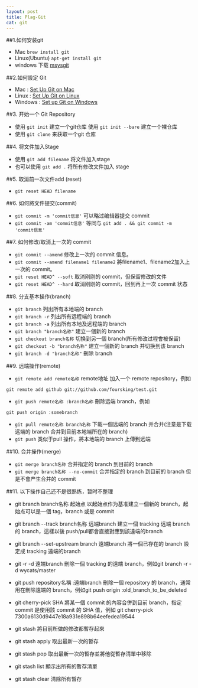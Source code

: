 ```yaml
---
layout: post
title: Plag-Git
cat: git
---
```


##1.如何安装git
* Mac `brew install git`
* Linux(Ubuntu) `apt-get install git`
* windows 下载 [msysgit](http://msysgit.github.io)


##2.如何設定 Git
* Mac : [ Set Up Git on Mac ](https://help.github.com/articles/set-up-git#platform-mac)
* Linux : [Set Up Git on Linux](https://help.github.com/articles/set-up-git#platform-linux)
* Windows : [Set up Git on Windows](https://help.github.com/articles/set-up-git#platform-windows)

##3. 开始一个 Git Repository
* 使用 `git init` 建立一个git仓库 使用 `git init --bare` 建立一个裸仓库
* 使用 `git clone` 来获取一个git	仓库

##4. 将文件加入Stage
* 使用 `git add filename` 将文件加入stage
* 也可以使用 `git add .` 将所有修改文件加入 stage

##5. 取消前一次文件add (reset)
* `git reset HEAD filename`

##6. 如何將文件提交(commit)
* `git commit -m 'commit信息'` 可以略过编辑器提交 commit
* `git commit -am 'commit信息'` 等同与 `git add . && git commit -m 'commit信息'`

##7. 如何修改/取消上一次的 commit
* `git commit --amend` 修改上一次的 commit 信息。
* `git commit --amend filename1 filename2` 將filename1、filename2加入上一次的 commit。
* `git reset HEAD^ --soft` 取消刚刚的 commit，但保留修改的文件
* `git reset HEAD^ --hard` 取消刚刚的 commit，回到再上一次 commit 状态

##8. 分支基本操作(branch)
* `git branch` 列出所有本地端的 branch
* `git branch -r` 列出所有远程端的 branch
* `git branch -a` 列出所有本地及远程端的 branch
* `git branch "branch名称"` 建立一個新的 branch
* `git checkout branch名称` 切换到另一個 branch(所有修改过程會被保留)
* `git checkout -b "branch名称"` 建立一個新的 branch 并切换到该 branch
* `git branch -d "branch名称"` 刪除 branch

##9. 远端操作(remote)
* `git remote add remote名称` remote地址 加入一个 remote repository，例如

```git
git remote add github git://github.com/foursking/test.git
```

* `git push remote名称 :branch名称` 刪除远端 branch，例如

```git
git push origin :somebranch
```
* `git pull remote名称 branch名称` 下載一個远端的 branch 并合并(注意是下载远端的 branch 合并到目前本地端所在的 branch)
* `git push`  类似于pull 操作，將本地端的 branch 上傳到远端

##10. 合并操作(merge)
* `git merge branch名称` 合并指定的 branch 到目前的 branch
* `git merge branch名称 --no-commit` 合并指定的 branch 到目前的 branch 但是不會产生合并的 commit

##11.  以下操作自己还不是很熟练，暂时不整理
* git branch branch名称 起始点 以起始点作为基准建立一個新的 branch，起始点可以是一個 tag，branch 或是 commit
* git branch --track branch名称 远端branch 建立一個 tracking 远端 branch 的 branch，這樣以後 push/pull都會直接對應到該遠端的branch
* git branch --set-upstream branch 遠端branch 將一個已存在的 branch 設定成 tracking 遠端的branch
* git -r -d 遠端branch 刪除一個 tracking 的遠端 branch，例如git branch -r -d wycats/master
* git push repository名稱 :遠端branch 刪除一個 repository 的 branch，通常用在刪除遠端的 branch，例如git push origin :old_branch_to_be_deleted

* git cherry-pick SHA 將某一個 commit 的內容合併到目前 branch，指定 commit 是使用該 commit 的 SHA 值，例如 git cherry-pick 7300a6130d9447e18a931e898b64eefedea19544

* git stash 將目前所做的修改都暫存起來
* git stash apply 取出最新一次的暫存
* git stash pop 取出最新一次的暫存並將他從暫存清單中移除
* git stash list 顯示出所有的暫存清單
* git stash clear 清除所有暫存
